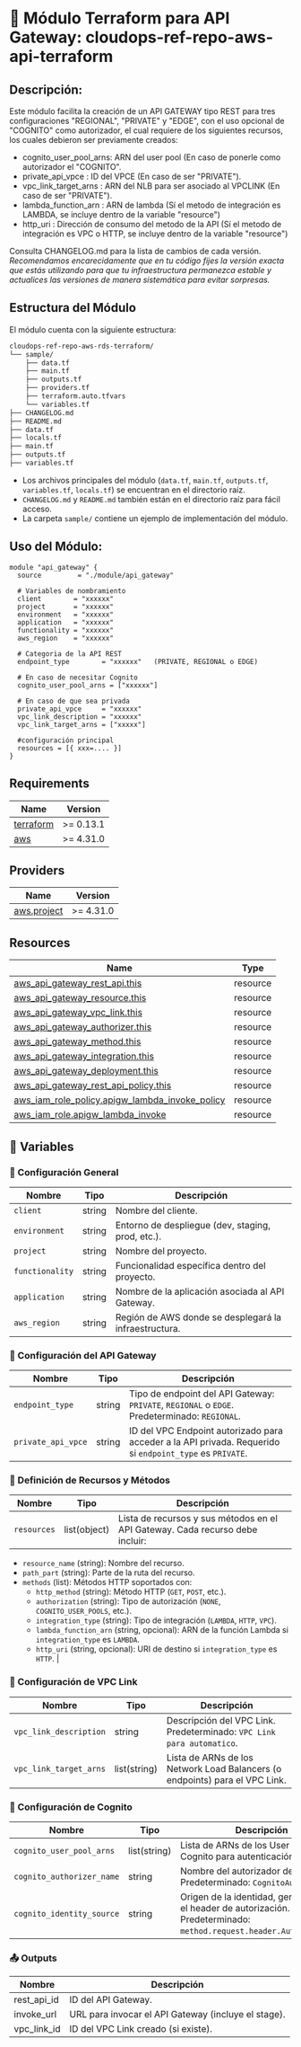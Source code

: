 # **🚀 Módulo Terraform para API Gateway: cloudops-ref-repo-aws-api-terraform**

## Descripción:

Este módulo facilita la creación de un API GATEWAY tipo REST para tres configuraciones "REGIONAL", "PRIVATE" y "EDGE", con el uso opcional de "COGNITO" como autorizador, el cual requiere de los siguientes recursos, los cuales debieron ser previamente creados:

- cognito_user_pool_arns: ARN del user pool (En caso de ponerle como autorizador el "COGNITO".
- private_api_vpce      : ID del VPCE (En caso de ser "PRIVATE").
- vpc_link_target_arns  : ARN del NLB para ser asociado al VPCLINK (En caso de ser "PRIVATE").
- lambda_function_arn   : ARN de lambda (Sí el metodo de integración es LAMBDA, se incluye dentro de la variable "resource")
- http_uri              : Dirección de consumo del metodo de la API (Sí el metodo de integración es VPC o HTTP, se incluye dentro de la variable "resource")

Consulta CHANGELOG.md para la lista de cambios de cada versión. *Recomendamos encarecidamente que en tu código fijes la versión exacta que estás utilizando para que tu infraestructura permanezca estable y actualices las versiones de manera sistemática para evitar sorpresas.*

## Estructura del Módulo

El módulo cuenta con la siguiente estructura:

```bash
cloudops-ref-repo-aws-rds-terraform/
└── sample/
    ├── data.tf
    ├── main.tf
    ├── outputs.tf
    ├── providers.tf
    ├── terraform.auto.tfvars
    └── variables.tf
├── CHANGELOG.md
├── README.md
├── data.tf
├── locals.tf
├── main.tf
├── outputs.tf
├── variables.tf
```

- Los archivos principales del módulo (`data.tf`, `main.tf`, `outputs.tf`, `variables.tf`, `locals.tf`) se encuentran en el directorio raíz.
- `CHANGELOG.md` y `README.md` también están en el directorio raíz para fácil acceso.
- La carpeta `sample/` contiene un ejemplo de implementación del módulo.


## Uso del Módulo:

```hcl
module "api_gateway" {
  source         = "./module/api_gateway"

  # Variables de nombramiento
  client        = "xxxxxx"
  project       = "xxxxxx"
  environment   = "xxxxxx"
  application   = "xxxxxx"
  functionality = "xxxxxx"
  aws_region    = "xxxxxx"

  # Categoria de la API REST
  endpoint_type        = "xxxxxx"   (PRIVATE, REGIONAL o EDGE)

  # En caso de necesitar Cognito
  cognito_user_pool_arns = ["xxxxxx"]

  # En caso de que sea privada
  private_api_vpce     = "xxxxxx"
  vpc_link_description = "xxxxxx"
  vpc_link_target_arns = ["xxxxx"]
  
  #configuración principal
  resources = [{ xxx=.... }]
}
```
## Requirements

| Name | Version |
|------|---------|
| <a name="requirement_terraform"></a> [terraform](#requirement\_terraform) | >= 0.13.1 |
| <a name="requirement_aws"></a> [aws](#requirement\_aws) | >= 4.31.0 |

## Providers

| Name | Version |
|------|---------|
| <a name="provider_aws.project"></a> [aws.project](#provider\_aws) | >= 4.31.0 |

## Resources

| Name | Type |
|------|------|
| [aws_api_gateway_rest_api.this](https://registry.terraform.io/providers/hashicorp/aws/latest/docs/resources/api_gateway_rest_api) | resource |
| [aws_api_gateway_resource.this](https://registry.terraform.io/providers/hashicorp/aws/latest/docs/resources/api_gateway_resource) | resource |
| [aws_api_gateway_vpc_link.this](https://registry.terraform.io/providers/hashicorp/aws/latest/docs/resources/api_gateway_vpc_link) | resource |
| [aws_api_gateway_authorizer.this](https://registry.terraform.io/providers/hashicorp/aws/latest/docs/resources/api_gateway_authorizer) | resource |
| [aws_api_gateway_method.this](https://registry.terraform.io/providers/hashicorp/aws/latest/docs/resources/api_gateway_method) | resource |
| [aws_api_gateway_integration.this](https://registry.terraform.io/providers/hashicorp/aws/latest/docs/resources/api_gateway_integration) | resource |
| [aws_api_gateway_deployment.this](https://registry.terraform.io/providers/hashicorp/aws/latest/docs/resources/api_gateway_deployment) | resource |
| [aws_api_gateway_rest_api_policy.this](https://registry.terraform.io/providers/hashicorp/aws/latest/docs/resources/api_gateway_rest_api_policy) | resource |
| [aws_iam_role_policy.apigw_lambda_invoke_policy](https://registry.terraform.io/providers/hashicorp/aws/latest/docs/resources/iam_role_policy) | resource |
| [aws_iam_role.apigw_lambda_invoke](https://registry.terraform.io/providers/hashicorp/aws/latest/docs/resources/iam_role) | resource |

## 📌 Variables

### 🔹 Configuración General

| Nombre          | Tipo   | Descripción |
|----------------|--------|-------------|
| `client`       | string | Nombre del cliente. |
| `environment`  | string | Entorno de despliegue (dev, staging, prod, etc.). |
| `project`      | string | Nombre del proyecto. |
| `functionality`| string | Funcionalidad específica dentro del proyecto. |
| `application`  | string | Nombre de la aplicación asociada al API Gateway. |
| `aws_region`   | string | Región de AWS donde se desplegará la infraestructura. |

### 🔹 Configuración del API Gateway

| Nombre            | Tipo   | Descripción |
|-------------------|--------|-------------|
| `endpoint_type`   | string | Tipo de endpoint del API Gateway: `PRIVATE`, `REGIONAL` o `EDGE`. Predeterminado: `REGIONAL`. |
| `private_api_vpce` | string | ID del VPC Endpoint autorizado para acceder a la API privada. Requerido si `endpoint_type` es `PRIVATE`. |

### 🔹 Definición de Recursos y Métodos

| Nombre       | Tipo | Descripción |
|-------------|------|-------------|
| `resources` | list(object) | Lista de recursos y sus métodos en el API Gateway. Cada recurso debe incluir:
  - `resource_name` (string): Nombre del recurso.
  - `path_part` (string): Parte de la ruta del recurso.
  - `methods` (list): Métodos HTTP soportados con:
    - `http_method` (string): Método HTTP (`GET`, `POST`, etc.).
    - `authorization` (string): Tipo de autorización (`NONE`, `COGNITO_USER_POOLS`, etc.).
    - `integration_type` (string): Tipo de integración (`LAMBDA`, `HTTP`, `VPC`).
    - `lambda_function_arn` (string, opcional): ARN de la función Lambda si `integration_type` es `LAMBDA`.
    - `http_uri` (string, opcional): URI de destino si `integration_type` es `HTTP`. |

### 🔹 Configuración de VPC Link

| Nombre                  | Tipo        | Descripción |
|-------------------------|------------|-------------|
| `vpc_link_description`  | string     | Descripción del VPC Link. Predeterminado: `VPC Link para automatico`. |
| `vpc_link_target_arns`  | list(string) | Lista de ARNs de los Network Load Balancers (o endpoints) para el VPC Link. |

### 🔹 Configuración de Cognito

| Nombre                   | Tipo        | Descripción |
|--------------------------|------------|-------------|
| `cognito_user_pool_arns` | list(string) | Lista de ARNs de los User Pools de Cognito para autenticación. |
| `cognito_authorizer_name` | string     | Nombre del autorizador de Cognito. Predeterminado: `CognitoAuthorizer`. |
| `cognito_identity_source` | string     | Origen de la identidad, generalmente el header de autorización. Predeterminado: `method.request.header.Authorization`. |

### 📤 Outputs

| Nombre  | Descripción |
|--------------------------|-------------|
| rest_api_id | ID del API Gateway.
|invoke_url | URL para invocar el API Gateway (incluye el stage).
|vpc_link_id| ID del VPC Link creado (si existe).

